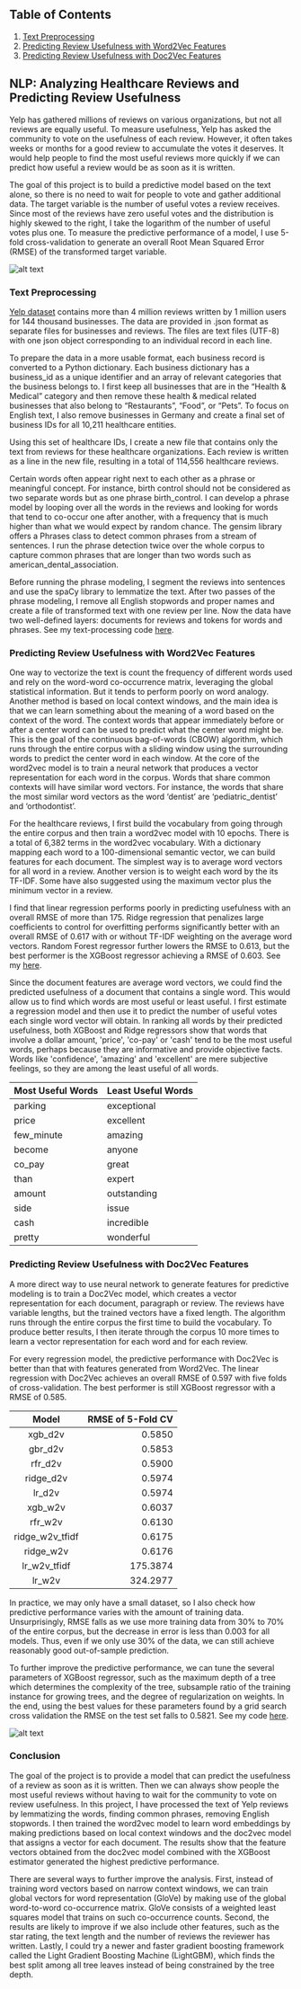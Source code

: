 ## Table of Contents

1. [Text Preprocessing](https://github.com/andrewjsiu/Capstone_Project_NLP/blob/master/README.md#text-preprocessing)
2. [Predicting Review Usefulness with Word2Vec Features](https://github.com/andrewjsiu/Capstone_Project_NLP/blob/master/README.md#predicting-review-usefulness-with-word2vec-features)
3. [Predicting Review Usefulness with Doc2Vec Features](https://github.com/andrewjsiu/Capstone_Project_NLP/blob/master/README.md#predicting-review-usefulness-with-doc2vec-features)

## NLP: Analyzing Healthcare Reviews and Predicting Review Usefulness

Yelp has gathered millions of reviews on various organizations, but not all reviews are equally useful. To measure usefulness, Yelp has asked the community to vote on the usefulness of each review. However, it often takes weeks or months for a good review to accumulate the votes it deserves. It would help people to find the most useful reviews more quickly if we can predict how useful a review would be as soon as it is written. 

The goal of this project is to build a predictive model based on the text alone, so there is no need to wait for people to vote and gather additional data. The target variable is the number of useful votes a review receives. Since most of the reviews have zero useful votes and the distribution is highly skewed to the right, I take the logarithm of the number of useful votes plus one. To measure the predictive performance of a model, I use 5-fold cross-validation to generate an overall Root Mean Squared Error (RMSE) of the transformed target variable. 

![alt text](https://s3.amazonaws.com/myelpdata/useful_votes.png)

### Text Preprocessing

[Yelp dataset](https://www.yelp.com/dataset_challenge) contains more than 4 million reviews written by 1 million users for 144 thousand businesses. The data are provided in .json format as separate files for businesses and reviews. The files are text files (UTF-8) with one json object corresponding to an individual record in each line.

To prepare the data in a more usable format, each business record is converted to a Python dictionary. Each business dictionary has a business_id as a unique identifier and an array of relevant categories that the business belongs to. I first keep all businesses that are in the “Health & Medical” category and then remove these health & medical related businesses that also belong to “Restaurants”, “Food”, or “Pets”.  To focus on English text, I also remove businesses in Germany and create a final set of business IDs for all 10,211 healthcare entities. 

Using this set of healthcare IDs, I create a new file that contains only the text from reviews for these healthcare organizations. Each review is written as a line in the new file, resulting in a total of 114,556 healthcare reviews. 

Certain words often appear right next to each other as a phrase or meaningful concept. For instance, birth control should not be considered as two separate words but as one phrase birth_control. I can develop a phrase model by looping over all the words in the reviews and looking for words that tend to co-occur one after another, with a frequency that is much higher than what we would expect by random chance. The gensim library offers a Phrases class to detect common phrases from a stream of sentences. I run the phrase detection twice over the whole corpus to capture common phrases that are longer than two words such as american_dental_association. 

Before running the phrase modeling, I segment the reviews into sentences and use the spaCy library to lemmatize the text. After two passes of the phrase modeling, I remove all English stopwords and proper names and create a file of transformed text with one review per line. Now the data have two well-defined layers: documents for reviews and tokens for words and phrases. See my text-processing code [here](https://github.com/andrewjsiu/Capstone_Project_NLP/blob/master/01%20Text_Preprocessing.ipynb).

### Predicting Review Usefulness with Word2Vec Features

One way to vectorize the text is count the frequency of different words used and rely on the word-word co-occurrence matrix, leveraging the global statistical information. But it tends to perform poorly on word analogy. Another method is based on local context windows, and the main idea is that we can learn something about the meaning of a word based on the context of the word. The context words that appear immediately before or after a center word can be used to predict what the center word might be. This is the goal of the continuous bag-of-words (CBOW) algorithm, which runs through the entire corpus with a sliding window using the surrounding words to predict the center word in each window. At the core of the word2vec model is to train a neural network that produces a vector representation for each word in the corpus. Words that share common contexts will have similar word vectors.  For instance, the words that share the most similar word vectors as the word ‘dentist’ are ‘pediatric_dentist’ and ‘orthodontist’.

For the healthcare reviews, I first build the vocabulary from going through the entire corpus and then train a word2vec model with 10 epochs. There is a total of 6,382 terms in the word2vec vocabulary. With a dictionary mapping each word to a 100-dimensional semantic vector, we can build features for each document. The simplest way is to average word vectors for all word in a review. Another version is to weight each word by the its TF-IDF. Some have also suggested using the maximum vector plus the minimum vector in a review.

I find that linear regression performs poorly in predicting usefulness with an overall RMSE of more than 175. Ridge regression that penalizes large coefficients to control for overfitting performs significantly better with an overall RMSE of 0.617 with or without TF-IDF weighting on the average word vectors. Random Forest regressor further lowers the RMSE to 0.613, but the best performer is the XGBoost regressor achieving a RMSE of 0.603. See my [here](https://github.com/andrewjsiu/Capstone_Project_NLP/blob/master/02%20Word2Vec.ipynb).

Since the document features are average word vectors, we could find the predicted usefulness of a document that contains a single word. This would allow us to find which words are most useful or least useful. I first estimate a regression model and then use it to predict the number of useful votes each single word vector will obtain. In ranking all words by their predicted usefulness, both XGBoost and Ridge regressors show that words that involve a dollar amount, 'price', 'co-pay' or 'cash' tend to be the most useful words, perhaps because they are informative and provide objective facts. Words like 'confidence', 'amazing' and 'excellent' are mere subjective feelings, so they are among the least useful of all words.

Most Useful	Words | Least Useful Words
---------	| -----------
parking	| exceptional
price	| excellent
few_minute | amazing
become	| anyone
co_pay	| great
than	| expert
amount	| outstanding
side	| issue
cash	| incredible
pretty	| wonderful

### Predicting Review Usefulness with Doc2Vec Features

A more direct way to use neural network to generate features for predictive modeling is to train a Doc2Vec model, which creates a vector representation for each document, paragraph or review. The reviews have variable lengths, but the trained vectors have a fixed length. The algorithm runs through the entire corpus the first time to build the vocabulary. To produce better results, I then iterate through the corpus 10 more times to learn a vector representation for each word and for each review. 

For every regression model, the predictive performance with Doc2Vec is better than that with features generated from Word2Vec. The linear regression with Doc2Vec achieves an overall RMSE of 0.597 with five folds of cross-validation. The best performer is still XGBoost regressor with a RMSE of 0.585. 

Model | RMSE of 5-Fold CV
:---: | ---:
xgb_d2v	|  0.5850
gbr_d2v	|  0.5853
rfr_d2v	|  0.5900
ridge_d2v	|  0.5974
lr_d2v	|  0.5974
xgb_w2v	|  0.6037
rfr_w2v	|  0.6130
ridge_w2v_tfidf	|  0.6175
ridge_w2v	|  0.6176
lr_w2v_tfidf |175.3874
lr_w2v |324.2977

In practice, we may only have a small dataset, so I also check how predictive performance varies with the amount of training data. Unsurprisingly, RMSE falls as we use more training data from 30% to 70% of the entire corpus, but the decrease in error is less than 0.003 for all models. Thus, even if we only use 30% of the data, we can still achieve reasonably good out-of-sample prediction. 

To further improve the predictive performance, we can tune the several parameters of XGBoost regressor, such as the maximum depth of a tree which determines the complexity of the tree, subsample ratio of the training instance for growing trees, and the degree of regularization on weights. In the end, using the best values for these parameters found by a grid search cross validation the RMSE on the test set falls to 0.5821. See my code [here](https://github.com/andrewjsiu/Capstone_Project_NLP/blob/master/03%20Doc2Vec.ipynb).

![alt text](https://s3.amazonaws.com/myelpdata/feature_imp.png)

### Conclusion

The goal of the project is to provide a model that can predict the usefulness of a review as soon as it is written. Then we can always show people the most useful reviews without having to wait for the community to vote on review usefulness. In this project, I have processed the text of Yelp reviews by lemmatizing the words, finding common phrases, removing English stopwords. I then trained the word2vec model to learn word embeddings by making predictions based on local context windows and the doc2vec model that assigns a vector for each document. The results show that the feature vectors obtained from the doc2vec model combined with the XGBoost estimator generated the highest predictive performance. 

There are several ways to further improve the analysis. First, instead of training word vectors based on narrow context windows, we can train global vectors for word representation (GloVe) by making use of the global word-to-word co-occurrence matrix. GloVe consists of a weighted least squares model that trains on such co-occurrence counts. Second, the results are likely to improve if we also include other features, such as the star rating, the text length and the number of reviews the reviewer has written. Lastly, I could try a newer and faster gradient boosting framework called the Light Gradient Boosting Machine (LightGBM), which finds the best split among all tree leaves instead of being constrained by the tree depth. 

